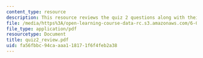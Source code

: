 ```yaml
---
content_type: resource
description: This resource reviews the quiz 2 questions along with their grading points.
file: /media/https%3A/open-learning-course-data-rc.s3.amazonaws.com/6-034-artificial-intelligence-spring-2005/fa56fbbc94caaaa118171f6f4feb2a38_quiz2_review.pdf
file_type: application/pdf
resourcetype: Document
title: quiz2_review.pdf
uid: fa56fbbc-94ca-aaa1-1817-1f6f4feb2a38
---
```

